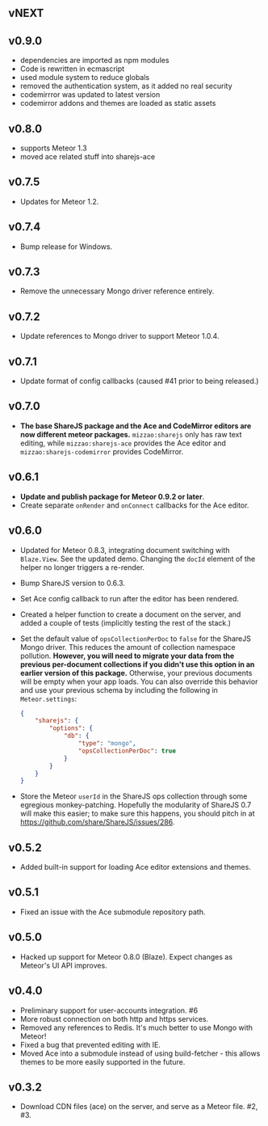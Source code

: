 ## vNEXT

## v0.9.0 

* dependencies are imported as npm modules
* Code is rewritten in ecmascript
* used module system to reduce globals
* removed the authentication system, as it added no real security
* codemirrror was updated to latest version
* codemirror addons and themes are loaded as static assets
 
## v0.8.0

* supports Meteor 1.3
* moved ace related stuff into sharejs-ace

## v0.7.5

* Updates for Meteor 1.2.

## v0.7.4

* Bump release for Windows.

## v0.7.3

* Remove the unnecessary Mongo driver reference entirely.

## v0.7.2

* Update references to Mongo driver to support Meteor 1.0.4.

## v0.7.1

* Update format of config callbacks (caused #41 prior to being released.)

## v0.7.0

* **The base ShareJS package and the Ace and CodeMirror editors are now different meteor packages.** `mizzao:sharejs` only has raw text editing, while `mizzao:sharejs-ace` provides the Ace editor and `mizzao:sharejs-codemirror` provides CodeMirror.  

## v0.6.1 

* **Update and publish package for Meteor 0.9.2 or later**.
* Create separate `onRender` and `onConnect` callbacks for the Ace editor.

## v0.6.0

* Updated for Meteor 0.8.3, integrating document switching with `Blaze.View`. See the updated demo. Changing the `docId` element of the helper no longer triggers a re-render.
* Bump ShareJS version to 0.6.3.
* Set Ace config callback to run after the editor has been rendered.
* Created a helper function to create a document on the server, and added a couple of tests (implicitly testing the rest of the stack.)
* Set the default value of `opsCollectionPerDoc` to `false` for the ShareJS Mongo driver. This reduces the amount of collection namespace pollution. **However, you will need to migrate your data from the previous per-document collections if you didn't use this option in an earlier version of this package.** Otherwise, your previous documents will be empty when your app loads. You can also override this behavior and use your previous schema by including the following in `Meteor.settings`:

    ```json
    {
        "sharejs": {
            "options": {
                "db": {
                    "type": "mongo",
                    "opsCollectionPerDoc": true
                }
            }
        }
    }
    ```
* Store the Meteor `userId` in the ShareJS ops collection through some egregious monkey-patching. Hopefully the modularity of ShareJS 0.7 will make this easier; to make sure this happens, you should pitch in at https://github.com/share/ShareJS/issues/286.

## v0.5.2

* Added built-in support for loading Ace editor extensions and themes.

## v0.5.1

* Fixed an issue with the Ace submodule repository path.

## v0.5.0

* Hacked up support for Meteor 0.8.0 (Blaze). Expect changes as Meteor's UI API improves.

## v0.4.0

* Preliminary support for user-accounts integration. #6
* More robust connection on both http and https services.
* Removed any references to Redis. It's much better to use Mongo with Meteor!
* Fixed a bug that prevented editing with IE.
* Moved Ace into a submodule instead of using build-fetcher - this allows themes to be more easily supported in the future.

## v0.3.2

* Download CDN files (ace) on the server, and serve as a Meteor file. #2, #3.
